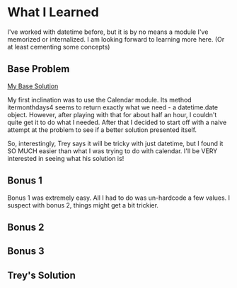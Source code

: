 # What I Learned

I've worked with datetime before, but it is by no means a module I've memorized or internalized. I am looking forward to learning more here. (Or at least cementing some concepts)

## Base Problem

[My Base Solution](https://github.com/djotaku/pythonmorsels/blob/4723871e76cf69cbcf0b8ede7e42b966badc3be5/meetup_date/meetup_date.py)

My first inclination was to use the Calendar module. Its method itermonthdays4 seems to return exactly what we need - a datetime.date object. However, after playing with that for about half an hour, I couldn't quite get it to do what I needed. After that I decided to start off with a naive attempt at the problem to see if a better solution presented itself.

So, interestingly, Trey says it will be tricky with just datetime, but I found it SO MUCH easier than what I was trying to do with calendar. I'll be VERY interested in seeing what his solution is!

## Bonus 1



Bonus 1 was extremely easy. All I had to do was un-hardcode a few values. I suspect with bonus 2, things might get a bit trickier.

## Bonus 2

## Bonus 3

## Trey's Solution